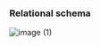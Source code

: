 ### Relational schema
![image (1)](https://github.com/user-attachments/assets/6bda09ab-d7cb-4713-b386-ee98fde9cfee)